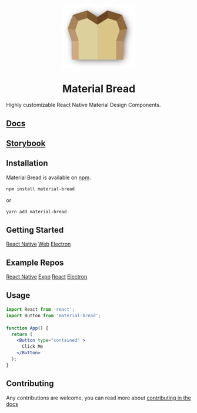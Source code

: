 <p align="center">
  <img width="200" src="./docs/src/assets/logo-shadow.svg" alt="Material Bread logo" align="center">

</p>
<h1 align="center">Material Bread</h1>

Highly customizable React Native Material Design Components.

## [Docs](http://material-bread.org)
## [Storybook](https://codypearce.github.io/material-bread/)


## Installation

Material Bread is available on [npm](https://www.npmjs.com/package/material-bread).

```sh
npm install material-bread
```
or
```sh
yarn add material-bread
```

## Getting Started

[React Native](http://material-bread.org/getting-started/react-native)
[Web](http://material-bread.org/getting-started/web)
[Electron](http://material-bread.org/getting-started/electron)

## Example Repos

[React Native](https://github.com/codypearce/material-bread-rn-example)
[Expo](https://github.com/codypearce/material-bread-expo-example)
[React](https://github.com/codypearce/material-bread-react-example)
[Electron](https://github.com/codypearce/material-bread-electron-example)

## Usage 

```jsx
import React from 'react';
import Button from 'material-bread';

function App() {
  return (
    <Button type="contained" >
      Click Me
    </Button>
  );
}
```

## Contributing

Any contributions are welcome, you can read more about [contributing in the docs](http://material-bread.org/contributing/library)
